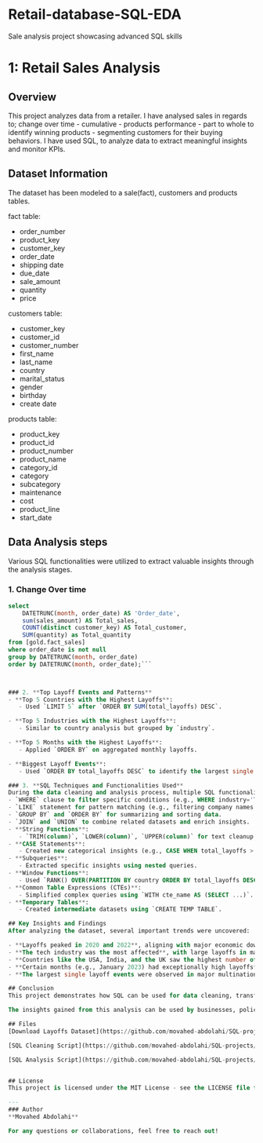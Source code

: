 # Retail-database-SQL-EDA
Sale analysis project showcasing advanced SQL skills

# 1: Retail Sales Analysis
## Overview
This project analyzes data from a retailer. I have analysed sales in regards to; change over time - cumulative - products performance - part to whole to identify winning products - segmenting customers for their buying behaviors.
I have used SQL, to analyze data to extract meaningful insights and monitor KPIs.

## Dataset Information
The dataset has been modeled to a sale(fact), customers and products tables. 

fact table:
  - order_number
  - product_key
  - customer_key
  - order_date
  - shipping date
  - due_date
  - sale_amount
  - quantity
  - price

    
customers table:
  - customer_key
  - customer_id
  - customer_number
  - first_name
  - last_name
  - country
  - marital_status
  - gender
  - birthday
  - create date

products table:
  - product_key
  - product_id
  - product_number
  - product_name
  - category_id
  - category
  - subcategory
  - maintenance
  - cost
  - product_line
  - start_date

## Data Analysis steps
Various SQL functionalities were utilized to extract valuable insights through the analysis stages. 

### 1. **Change Over time**
```sql
select
	DATETRUNC(month, order_date) AS 'Order_date',
	sum(sales_amount) AS Total_sales,
	COUNT(distinct customer_key) AS Total_customer,
	SUM(quantity) as Total_quantity
from [gold.fact_sales]
where order_date is not null
group by DATETRUNC(month, order_date)
order by DATETRUNC(month, order_date);```



### 2. **Top Layoff Events and Patterns**
- **Top 5 Countries with the Highest Layoffs**:
   - Used `LIMIT 5` after `ORDER BY SUM(total_layoffs) DESC`.

- **Top 5 Industries with the Highest Layoffs**:
   - Similar to country analysis but grouped by `industry`.

- **Top 5 Months with the Highest Layoffs**:
   - Applied `ORDER BY` on aggregated monthly layoffs.

- **Biggest Layoff Events**:
   - Used `ORDER BY total_layoffs DESC` to identify the largest single layoff events.

### 3. **SQL Techniques and Functionalities Used**
During the data cleaning and analysis process, multiple SQL functionalities were applied, including:
- `WHERE` clause to filter specific conditions (e.g., WHERE industry='Tech').
- `LIKE` statement for pattern matching (e.g., filtering company names containing 'Inc').
- `GROUP BY` and `ORDER BY` for summarizing and sorting data.
- `JOIN` and `UNION` to combine related datasets and enrich insights.
- **String Functions**:
   - `TRIM(column)`, `LOWER(column)`, `UPPER(column)` for text cleanup.
- **CASE Statements**:
   - Created new categorical insights (e.g., CASE WHEN total_layoffs > 1000 THEN 'High Impact' ELSE 'Low Impact' END).
- **Subqueries**:
   - Extracted specific insights using nested queries.
- **Window Functions**:
   - Used `RANK() OVER(PARTITION BY country ORDER BY total_layoffs DESC)` for ranking within groups.
- **Common Table Expressions (CTEs)**:
   - Simplified complex queries using `WITH cte_name AS (SELECT ...)`.
- **Temporary Tables**:
   - Created intermediate datasets using `CREATE TEMP TABLE`.

## Key Insights and Findings
After analyzing the dataset, several important trends were uncovered:

- **Layoffs peaked in 2020 and 2022**, aligning with major economic downturns and market corrections.
- **The tech industry was the most affected**, with large layoffs in major companies.
- **Countries like the USA, India, and the UK saw the highest number of layoffs**, primarily due to global market shifts and restructuring.
- **Certain months (e.g., January 2023) had exceptionally high layoffs**, possibly due to financial planning and restructuring.
- **The largest single layoff events were observed in major multinational companies**, particularly in the technology sector.

## Conclusion
This project demonstrates how SQL can be used for data cleaning, transformation, and analysis to derive valuable business insights. By leveraging SQL techniques, we have uncovered critical patterns in workforce layoffs over a three-year period.

The insights gained from this analysis can be used by businesses, policymakers, and researchers to understand employment trends and prepare for future workforce challenges.

## Files
[Download Layoffs Dataset](https://github.com/movahed-abdolahi/SQL-projects/Files/layoffs.csv)

[SQL Cleaning Script](https://github.com/movahed-abdolahi/SQL-projects/Files/SQL-Project-Data%20cleaning.sql)

[SQL Analysis Script](https://github.com/movahed-abdolahi/SQL-projects/Files/SQL-Project-Data%20analyzing.sql)


## License
This project is licensed under the MIT License - see the LICENSE file for details.

---
### Author
**Movahed Abdolahi**

For any questions or collaborations, feel free to reach out!

